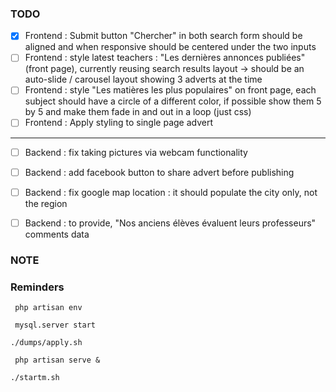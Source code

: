 ### TODO

- [x] Frontend : Submit button "Chercher" in both search form should be aligned and when responsive should be centered under the two inputs
- [ ] Frontend : style latest teachers : "Les dernières annonces publiées"(front page), currently reusing search results layout -> should be an auto-slide / carousel layout showing 3 adverts at the time
- [ ] Frontend : style "Les matières les plus populaires" on front page, each subject should have a circle of a different color, if possible show them 5 by 5 and make them fade in and out in a loop (just css)
- [ ] Frontend : Apply styling to single page advert

-------------------------------------------------------------

- [ ] Backend : fix taking pictures via webcam functionality
- [ ] Backend : add facebook button to share advert before publishing
- [ ] Backend : fix google map location : it should populate the city only, not the region
- [ ] Backend : to provide, "Nos anciens élèves évaluent leurs professeurs" comments data


### NOTE


### Reminders
` php artisan env`

` mysql.server start`

` ./dumps/apply.sh `

` php artisan serve &`

`./startm.sh`
